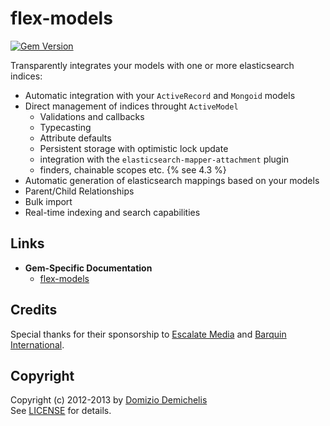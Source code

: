 # flex-models

[![Gem Version](https://badge.fury.io/rb/flex-models.png)](http://badge.fury.io/rb/flex-models)

Transparently integrates your models with one or more elasticsearch indices:

* Automatic integration with your `ActiveRecord` and `Mongoid` models
* Direct management of indices throught `ActiveModel`
   * Validations and callbacks
   * Typecasting
   * Attribute defaults
   * Persistent storage with optimistic lock update
   * integration with the `elasticsearch-mapper-attachment` plugin
   * finders, chainable scopes etc. {% see 4.3 %}
* Automatic generation of elasticsearch mappings based on your models
* Parent/Child Relationships
* Bulk import
* Real-time indexing and search capabilities

## Links

- __Gem-Specific Documentation__
  - [flex-models](http://ddnexus.github.io/flex/doc/4-flex-models)

## Credits

Special thanks for their sponsorship to [Escalate Media](http://www.escalatemedia.com) and [Barquin International](http://www.barquin.com).

## Copyright

Copyright (c) 2012-2013 by [Domizio Demichelis](mailto://dd.nexus@gmail.com)<br>
See [LICENSE](https://github.com/ddnexus/flex/blob/master/flex-models/LICENSE) for details.
